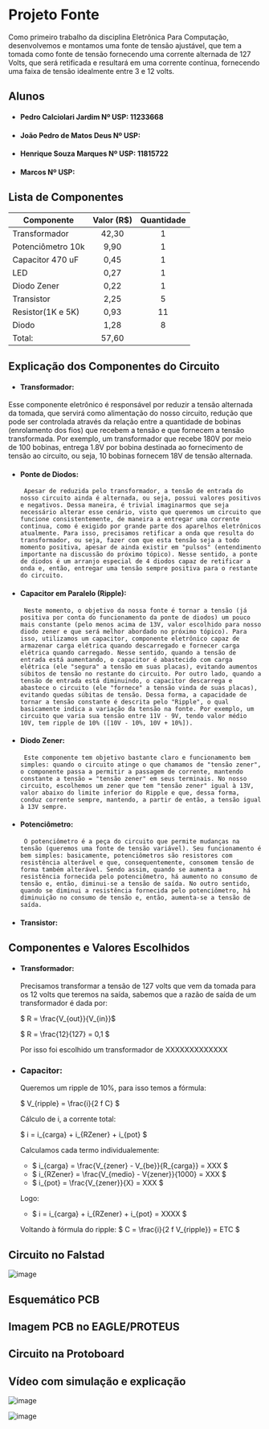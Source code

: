 # Projeto Fonte

Como primeiro trabalho da disciplina Eletrônica Para Computação, desenvolvemos e montamos uma fonte de tensão ajustável, que tem a tomada como fonte de tensão fornecendo uma corrente alternada de 127 Volts, que será retificada e resultará em uma corrente contínua, fornecendo uma faixa de tensão idealmente entre 3 e 12 volts.

## Alunos
- #### Pedro Calciolari Jardim Nº USP: 11233668
- #### João Pedro de Matos Deus Nº USP:
- #### Henrique Souza Marques Nº USP: 11815722
- #### Marcos Nº USP: 

## Lista de Componentes

| Componente       | Valor (R$) | Quantidade |
|------------------|:----------:|:----------:|
| Transformador    |    42,30   |      1     |
| Potenciômetro 10k|     9,90   |      1     |
| Capacitor 470 uF |    0,45    |      1     |
| LED              |     0,27   |      1     |
| Diodo Zener      |     0,22   |      1     |
| Transistor       |     2,25   |      5     |
| Resistor(1K e 5K)|    0,93    |      11    |
| Diodo            |     1,28   |      8     |
| Total:           |      57,60 |            |

## Explicação dos  Componentes do Circuito

-  #### Transformador:
Esse componente eletrônico é responsável por reduzir a tensão alternada da tomada, que servirá como alimentação do nosso circuito, redução que pode ser controlada através da relação entre a quantidade de bobinas (enrolamento dos fios) que recebem a tensão e que fornecem a tensão transformada. Por exemplo, um transformador que recebe 180V por meio de 100 bobinas, entrega 1.8V por bobina destinada ao fornecimento de tensão ao circuito, ou seja, 10 bobinas fornecem 18V de tensão alternada.

-  #### Ponte de Diodos:
        Apesar de reduzida pelo transformador, a tensão de entrada do nosso circuito ainda é alternada, ou seja, possui valores positivos e negativos. Dessa maneira, é trivial imaginarmos que seja necessário alterar esse cenário, visto que queremos um circuito que funcione consistentemente, de maneira a entregar uma corrente continua, como é exigido por grande parte dos aparelhos eletrônicos atualmente. Para isso, precisamos retificar a onda que resulta do transformador, ou seja, fazer com que esta tensão seja a todo momento positiva, apesar de ainda existir em "pulsos" (entendimento importante na discussão do próximo tópico). Nesse sentido, a ponte de diodos é um arranjo especial de 4 diodos capaz de retificar a onda e, então, entregar uma tensão sempre positiva para o restante do circuito. 
 
-  #### Capacitor em Paralelo (Ripple):
        Neste momento, o objetivo da nossa fonte é tornar a tensão (já positiva por conta do funcionamento da ponte de diodos) um pouco mais constante (pelo menos acima de 13V, valor escolhido para nosso diodo zener e que será melhor abordado no próximo tópico). Para isso, utilizamos um capacitor, componente eletrônico capaz de armazenar carga elétrica quando descarregado e fornecer carga elétrica quando carregado. Nesse sentido, quando a tensão de entrada está aumentando, o capacitor é abastecido com carga elétrica (ele "segura" a tensão em suas placas), evitando aumentos súbitos de tensão no restante do circuito. Por outro lado, quando a tensão de entrada está diminuindo, o capacitor descarrega e abastece o circuito (ele "fornece" a tensão vinda de suas placas), evitando quedas súbitas de tensão. Dessa forma, a capacidade de tornar a tensão constante é descrita pelo "Ripple", o qual basicamente indica a variação da tensão na fonte. Por exemplo, um circuito que varia sua tensão entre 11V - 9V, tendo valor médio 10V, tem ripple de 10% ([10V - 10%, 10V + 10%]).
        
-  #### Diodo Zener:
        Este componente tem objetivo bastante claro e funcionamento bem simples: quando o circuito atinge o que chamamos de "tensão zener", o componente passa a permitir a passagem de corrente, mantendo constante a tensão = "tensão zener" em seus terminais. No nosso circuito, escolhemos um zener que tem "tensão zener" igual à 13V, valor abaixo do limite inferior do Ripple e que, dessa forma, conduz corrente sempre, mantendo, a partir de então, a tensão igual à 13V sempre.
        
-  #### Potenciômetro:
        O potenciômetro é a peça do circuito que permite mudanças na tensão (queremos uma fonte de tensão variável). Seu funcionamento é bem simples: basicamente, potenciômetros são resistores com resistência alterável e que, consequentemente, consomem tensão de forma também alterável. Sendo assim, quando se aumenta a resistência fornecida pelo potenciômetro, há aumento no consumo de tensão e, então, diminui-se a tensão de saída. No outro sentido, quando se diminui a resistência fornecida pelo potenciômetro, há diminuição no consumo de tensão e, então, aumenta-se a tensão de saída.
        
-  #### Transistor:

## Componentes e Valores Escolhidos

-   #### Transformador:
    Precisamos transformar a tensão de 127 volts que vem da tomada para os 12 volts que teremos na saída, sabemos que a razão de saída de um transformador é dada por:
    
    $ R = \frac{V_{out}}{V_{in}}$
    
    $ R = \frac{12}{127} = 0,1 $
    
    Por isso foi escolhido um transformador de XXXXXXXXXXXXX

- ### Capacitor:
    Queremos um ripple de 10%, para isso temos a fórmula:
    
    $ V_{ripple} = \frac{i}{2 f C} $
    
    Cálculo de i, a corrente total:
    
    $ i = i_{carga} + i_{RZener} + i_{pot} $

    Calculamos cada termo individualemente:
    - $ i_{carga} = \frac{V_{zener} - V_{be}}{R_{carga}} = XXX $
    - $ i_{RZener} = \frac{V_{medio} - V{zener}}{1000} = XXX $
    - $ i_{pot} = \frac{V_{zener}}{X} = XXX $
    
    Logo:
    - $ i = i_{carga} + i_{RZener} + i_{pot} = XXXX $
    
    Voltando à fórmula do ripple:
    $ C = \frac{i}{2 f V_{ripple}} = ETC $


## Circuito no Falstad

![image](https://user-images.githubusercontent.com/102276547/174796910-df1ef954-a1ed-43c9-93b9-1061216939ce.png)

## Esquemático PCB

## Imagem PCB no EAGLE/PROTEUS

## Circuito na Protoboard

## Vídeo com simulação e explicação




![image](https://user-images.githubusercontent.com/102276547/174797036-baeecbea-02c2-4191-859d-454221ea3726.png)

![image](https://user-images.githubusercontent.com/102276547/174797102-41c3a54f-6801-4991-ac2f-5616e5b8c88a.png)
